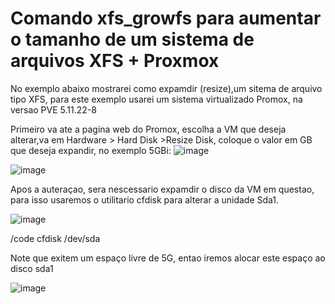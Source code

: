 # Comando xfs_growfs para aumentar o tamanho de um sistema de arquivos XFS + Proxmox
No exemplo abaixo mostrarei como expamdir (resize),um sitema de arquivo tipo XFS, para este exemplo usarei um sistema virtualizado Promox, na versao PVE 5.11.22-8

Primeiro va ate a pagina web do Promox, escolha a VM que deseja alterar,va em Hardware > Hard Disk >Resize Disk, coloque o valor em GB que deseja expandir, no exemplo 5GBi:
![image](https://user-images.githubusercontent.com/79642492/145046544-d9cd555d-3b78-4119-a477-4bb0518fd9ed.png)


![image](https://user-images.githubusercontent.com/79642492/145047219-4b13eb19-8191-4e5c-956e-38ea00a69b0b.png)

Apos a auteraçao, sera nescessario expamdir o disco da VM em questao, para isso usaremos o utilitario cfdisk para alterar a unidade Sda1.

![image](https://user-images.githubusercontent.com/79642492/145049093-1486d282-4666-4133-9bb4-59c6a9729582.png)

/code cfdisk /dev/sda

Note que exitem um espaço livre de 5G, entao iremos alocar este espaço ao disco sda1

![image](https://user-images.githubusercontent.com/79642492/145049584-462df95f-c0e7-4803-bb7a-eb2a1f55215c.png)
